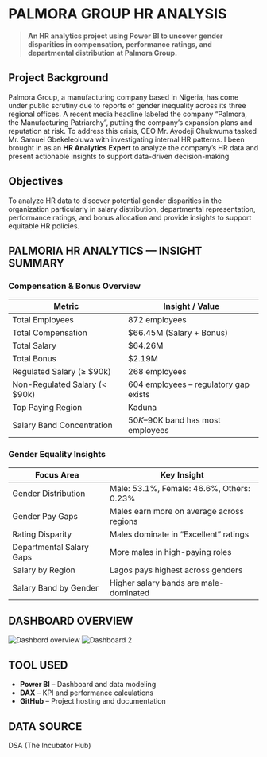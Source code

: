# PALMORA GROUP HR ANALYSIS
> **An HR analytics project using Power BI to uncover gender disparities in compensation, performance ratings, and departmental distribution at Palmora Group.**
## Project Background
Palmora Group, a manufacturing company based in Nigeria, has come under public scrutiny due to reports of gender inequality across its three regional offices. A recent media headline labeled the company “Palmora, the Manufacturing Patriarchy”, putting the company’s expansion plans and reputation at risk.
To address this crisis, CEO Mr. Ayodeji Chukwuma tasked Mr. Samuel Gbekeleoluwa with investigating internal HR patterns. I been brought in as an **HR Analytics Expert** to analyze the company’s HR data and present actionable insights to support data-driven decision-making
## Objectives
To analyze HR data to discover potential gender disparities in the organization particularly in salary distribution, departmental representation, performance ratings, and bonus allocation  and provide insights to support equitable HR policies.
##  PALMORIA HR ANALYTICS — INSIGHT SUMMARY
### Compensation & Bonus Overview
| Metric                      | Insight / Value                          |
|-----------------------------|------------------------------------------|
| Total Employees             | 872 employees                            |
| Total Compensation          | $66.45M (Salary + Bonus)                 |
| Total Salary                | $64.26M                                  |
| Total Bonus                 | $2.19M                                   |
| Regulated Salary (≥ $90k)   | 268 employees                            |
| Non-Regulated Salary (< $90k) | 604 employees – regulatory gap exists |
| Top Paying Region           | Kaduna                                   |
| Salary Band Concentration   | $50K–$90K band has most employees        |

### Gender Equality Insights
| Focus Area                  | Key Insight                              |
|----------------------------|-------------------------------------------|
| Gender Distribution        | Male: 53.1%, Female: 46.6%, Others: 0.23% |
| Gender Pay Gaps            | Males earn more on average across regions |
| Rating Disparity           | Males dominate in “Excellent” ratings     |
| Departmental Salary Gaps   | More males in high-paying roles           |
| Salary by Region           | Lagos pays highest across genders         |
| Salary Band by Gender      | Higher salary bands are male-dominated    |

## DASHBOARD OVERVIEW
![Dashbord overview](https://github.com/user-attachments/assets/2aa7d52d-56be-48be-9280-f87e60e4ac78)
![Dashboard 2](https://github.com/user-attachments/assets/8d087698-12a1-4d19-8f7c-106c0b55d988)


## TOOL USED

- **Power BI** – Dashboard and data modeling  
- **DAX** – KPI and performance calculations  
- **GitHub** – Project hosting and documentation

## DATA SOURCE
DSA (The Incubator Hub)


